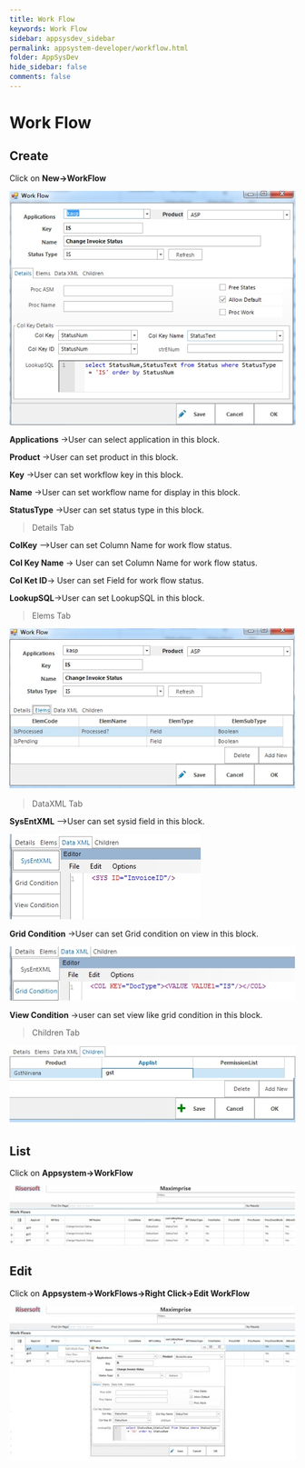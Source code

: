 ```yaml
---
title: Work Flow
keywords: Work Flow
sidebar: appsysdev_sidebar
permalink: appsystem-developer/workflow.html
folder: AppSysDev
hide_sidebar: false
comments: false
---
```


# Work Flow

## Create

Click on **New->WorkFlow**

![](/images/createworkflow.jpg)

**Applications** ->User can select application in this block.

**Product** ->User can set product in this block.

**Key** ->User can set workflow key in this block.

**Name** ->User can set workflow name for display in this block.

**StatusType** ->User can set status type in this block.

>Details Tab

**ColKey** —>User can set Column Name for work flow status.

**Col Key Name** -> User can set Column Name for work flow status.

**Col Ket ID**-> User can set Field for work flow status.

**LookupSQL**->User can set LookupSQL in this block.

>Elems Tab

![](/images/workflowelems.jpg)

>DataXML Tab

**SysEntXML** —>User can set sysid field in this block.

![](/images/workflowsysentxml.jpg)

**Grid Condition** ->User can set Grid condition on view in this block.

![](/images/workflowgridcondition.jpg)

**View Condition** ->user can set view like grid condition in this block.

>Children Tab

![](/images/workflowchildrentab.jpg)

## List

Click on  **Appsystem->WorkFlow**

![](/images/workflowlist.jpg)

##  Edit

Click on **Appsystem->WorkFlows->Right Click->Edit WorkFlow**

![](/images/workflowedit.jpg)
